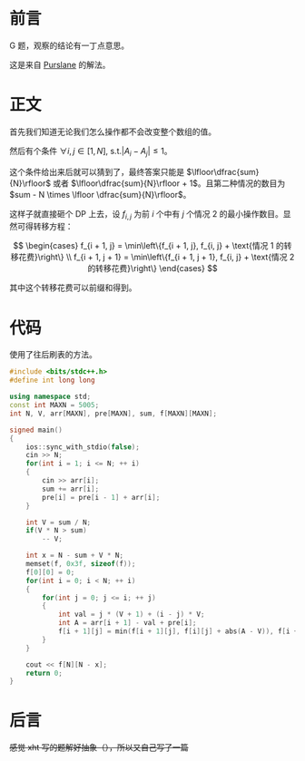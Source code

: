 # 前言

G 题，观察的结论有一丁点意思。

这是来自 [Purslane](https://atcoder.jp/users/purslane) 的解法。

# 正文

首先我们知道无论我们怎么操作都不会改变整个数组的值。

然后有个条件 $\forall i, j \in [1, N], \ \text{s.t.} |A_i - A_j| \le 1$。

这个条件给出来后就可以猜到了，最终答案只能是 $\lfloor\dfrac{sum}{N}\rfloor$ 或者 $\lfloor\dfrac{sum}{N}\rfloor + 1$。且第二种情况的数目为 $sum - N \times \lfloor \dfrac{sum}{N}\rfloor$。

这样子就直接砸个 DP 上去，设 $f_{i, j}$ 为前 $i$ 个中有 $j$ 个情况 2 的最小操作数目。显然可得转移方程：

$$
\begin{cases}
f_{i + 1, j} = \min\left\{f_{i + 1, j}, f_{i, j} + \text{情况 1 的转移花费}\right\} \\
f_{i + 1, j + 1} = \min\left\{f_{i + 1, j + 1}, f_{i, j} + \text{情况 2 的转移花费}\right\}
\end{cases}
$$

其中这个转移花费可以前缀和得到。

# 代码

使用了往后刷表的方法。

``` cpp
#include <bits/stdc++.h>
#define int long long

using namespace std;
const int MAXN = 5005;
int N, V, arr[MAXN], pre[MAXN], sum, f[MAXN][MAXN];

signed main() 
{
	ios::sync_with_stdio(false);
	cin >> N;
    for(int i = 1; i <= N; ++ i) 
    {
        cin >> arr[i];
        sum += arr[i];
        pre[i] = pre[i - 1] + arr[i];
    }

	int V = sum / N; 
    if(V * N > sum) 
        -- V;

	int x = N - sum + V * N;
	memset(f, 0x3f, sizeof(f));
	f[0][0] = 0;
	for(int i = 0; i < N; ++ i) 
    {
        for(int j = 0; j <= i; ++ j) 
        {
            int val = j * (V + 1) + (i - j) * V;
            int A = arr[i + 1] - val + pre[i];
            f[i + 1][j] = min(f[i + 1][j], f[i][j] + abs(A - V)), f[i + 1][j + 1] = min(f[i + 1][j + 1], f[i][j] + abs(A - V - 1));
        }
    }

    cout << f[N][N - x];
	return 0;
}
```

# 后言

~~感觉 xht 写的题解好抽象（），所以又自己写了一篇~~